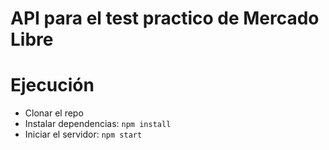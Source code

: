 # API para el test practico de Mercado Libre

# Ejecución

- Clonar el repo
- Instalar dependencias: `npm install`
- Iniciar el servidor: `npm start`
